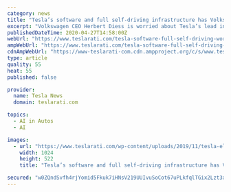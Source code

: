 ```yaml
---
category: news
title: "Tesla’s software and full self-driving infrastructure has Volkswagen ‘worried’"
excerpt: "Volkswagen CEO Herbert Diess is worried about Tesla’s lead in self-driving and software. In an internal Volkswagen e-mail that leaked this past weekend, Diess discussed Tesla’s impressive system for improving its vehicle’s self-driving capability."
publishedDateTime: 2020-04-27T14:58:00Z
webUrl: "https://www.teslarati.com/tesla-software-full-self-driving-worries-volkswagen/"
ampWebUrl: "https://www.teslarati.com/tesla-software-full-self-driving-worries-volkswagen/amp/"
cdnAmpWebUrl: "https://www-teslarati-com.cdn.ampproject.org/c/s/www.teslarati.com/tesla-software-full-self-driving-worries-volkswagen/amp/"
type: article
quality: 55
heat: 55
published: false

provider:
  name: Tesla News
  domain: teslarati.com

topics:
  - AI in Autos
  - AI

images:
  - url: "https://www.teslarati.com/wp-content/uploads/2019/11/tesla-elon-musk-golden-steering-wheel-vw-herbert-diess-1024x522.jpg"
    width: 1024
    height: 522
    title: "Tesla’s software and full self-driving infrastructure has Volkswagen ‘worried’"

secured: "w0ZQndSvfh4rjYomid5Fkuk7iHNsV219UUIvuSoCot67uPLkfqlTGix2Lzt3xE3USSdq5YW2Hn/t96PSpbH+fxsZdEXAbX6KvwvIcSahVSVXUNsLkdP/7Ql+zLgzNzRVdlBlFzv7Lw8zlinFTyQMdrC8AnO4gTbBmKJzxFdEA0p4tprGkbeFTi83GjvxKTEScQXLslXD1CQsU0iAwDWf2ZCGKEwAQCU1Q0DyOTYiYrYOUNN61Lx33fTIV1LciqH1PXpegEuxYfSC9lqqI1mJM2p33HbhXr9Hb5cZxziCsFsFRldY92jCWRBTwsoMI87+ZHUVq9CXtUvZ9Hi74onTry4sSl76hMeFXhtgRk/c9UHVLtoWTz0KQZ9YylKMrIZ99fNPXHarM5NyPyLu1SIBz2jjywWjtIAea7N9TjScWcmMVplVmBeJ03B7337qg5eeHvD+HsL0ezBm7uufz4Dn5L4kKqEEkRMxg0HUQWoNO6k=;FwPxBFfQYOoD14MI5SsdNA=="
---
```


